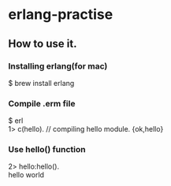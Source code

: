 # erlang-practise

## How to use it.
### Installing erlang(for mac)
$ brew install erlang

### Compile .erm file
$ erl  
1> c(hello).  // compiling hello module.
{ok,hello}  

### Use hello() function
2> hello:hello().  
hello world
